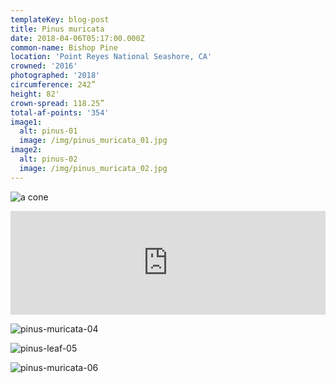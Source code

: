 ```yaml
---
templateKey: blog-post
title: Pinus muricata
date: 2018-04-06T05:17:00.000Z
common-name: Bishop Pine
location: 'Point Reyes National Seashore, CA'
crowned: '2016'
photographed: '2018'
circumference: 242”
height: 82'
crown-spread: 118.25”
total-af-points: '354'
image1:
  alt: pinus-01
  image: /img/pinus_muricata_01.jpg
image2:
  alt: pinus-02
  image: /img/pinus_muricata_02.jpg
---
```


![a cone](/img/pinus_muricata_03.jpg)

<iframe width="100%" height="166" scrolling="no" frameborder="no" allow="autoplay" src="https://w.soundcloud.com/player/?url=https%3A//api.soundcloud.com/tracks/570360024&color=%234d503e&auto_play=false&hide_related=false&show_comments=true&show_user=true&show_reposts=false&show_teaser=true"></iframe>

![pinus-muricata-04](/img/pinus_muricata_04.jpg)

![pinus-leaf-05](/img/pinus_muricata_05.jpg)

![pinus-muricata-06](/img/pinus_muricata_06.jpg)

